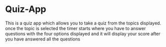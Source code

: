 # Quiz-App
This is a quiz app which allows you to take a quiz from the topics displayed. once the topic is selected the timer starts where you have to answer questions with the four options displayed and it will display your score after you have answered all the questions
